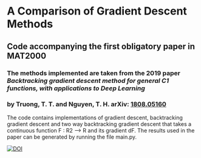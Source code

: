 # A Comparison of Gradient Descent Methods 
## Code accompanying the first obligatory paper in MAT2000

### The methods implemented are taken from the 2019 paper *Backtracking gradient descent method for general C1 functions, with applications to Deep Learning*
### by Truong, T. T. and Nguyen, T. H. arXiv: [1808.05160](https://arxiv.org/abs/1808.05160)

The code contains implementations of gradient descent, backtracking gradient descent and two way backtracking gradient descent that takes a continuous function 
F : R2 --> R and its gradient dF. The results used in the paper can be generated by running the file main.py. 

[![DOI](https://zenodo.org/badge/464109719.svg)](https://zenodo.org/badge/latestdoi/464109719)
